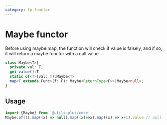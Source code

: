 ```yaml
---
category: fp.functor
---
```


# Maybe functor

Before using maybe.map, the function will check if value is falsely, and if so, it will return a maybe functor with a null value.

```typescript
class Maybe<T>{
  private val: T;
  get value():T
  static of<T>(val: T):Maybe<T>
  map<F extends Func>(f: F): Maybe<ReturnType<F>>|Maybe<null>;
}

```

## Usage

```typescript
import {Maybe} from '@utils-plus/core';
Maybe.of(1).map((x) => null).map((x)=>x).map((x) => x+1).value // null
```